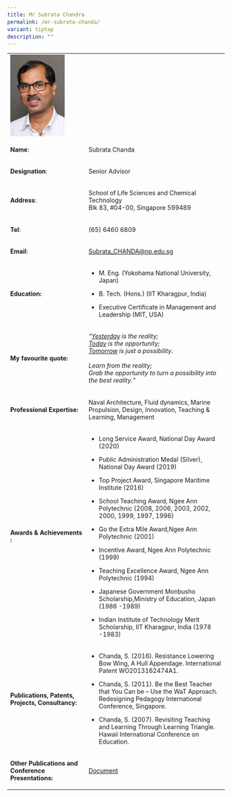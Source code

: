 ```yaml
---
title: Mr Subrata Chandra
permalink: /mr-subrata-chanda/
variant: tiptap
description: ""
---
```

<table>
<tbody>
<tr>
<td rowspan="1" colspan="1">
<div class="isomer-image-wrapper">
<img style="width: 75%;" height="auto" width="100%" alt="subrata_chandra" src="/images/Subrata_Chanda.jpg">
</div>
</td>
<td rowspan="1" colspan="1">
<p></p>
</td>
</tr>
<tr>
<td rowspan="1" colspan="1">
<p><strong>Name</strong>:&nbsp;&nbsp;&nbsp;&nbsp;&nbsp;&nbsp;&nbsp;&nbsp;&nbsp;&nbsp;&nbsp;&nbsp;&nbsp;&nbsp;&nbsp;&nbsp;&nbsp;&nbsp;&nbsp;&nbsp;&nbsp;&nbsp;&nbsp;&nbsp;&nbsp;</p>
</td>
<td rowspan="1" colspan="1">
<p>​Subrata Chanda​​</p>
</td>
</tr>
<tr>
<td rowspan="1" colspan="1">
<p>​<strong>Designation</strong>:</p>
</td>
<td rowspan="1" colspan="1">
<p>Senior Advisor</p>
</td>
</tr>
<tr>
<td rowspan="1" colspan="1">
<p><strong>Address</strong>: ​</p>
</td>
<td rowspan="1" colspan="1">
<p>School of Life Sciences and Chemical Technology
<br>Blk 83, #04-00, Singapore 599489​</p>
</td>
</tr>
<tr>
<td rowspan="1" colspan="1">
<p><strong>Tel</strong>: &nbsp;&nbsp;&nbsp; ​</p>
</td>
<td rowspan="1" colspan="1">
<p>(65) 6460 6809</p>
</td>
</tr>
<tr>
<td rowspan="1" colspan="1">
<p><strong>Email</strong>: ​</p>
</td>
<td rowspan="1" colspan="1">
<p><a href="mailto:Subrata_CHANDA@np.edu.sg" rel="noopener noreferrer nofollow" target="_blank">Subrata_CHANDA@np.edu.sg​</a>
</p>
</td>
</tr>
<tr>
<td rowspan="1" colspan="1">
<p><strong>Education:</strong>
</p>
</td>
<td rowspan="1" colspan="1">
<ul data-tight="true" class="tight">
<li>
<p>M. Eng. (Yokohama National University, Japan)​​</p>
</li>
<li>
<p>B. Tech. (Hons.) (IIT Kharagpur, India)​</p>
</li>
<li>
<p>​Executive Certificate in Management and Leadership (MIT, USA)​</p>
</li>
</ul>
</td>
</tr>
<tr>
<td rowspan="1" colspan="1">
<p><strong>My favourite quote:</strong>
</p>
</td>
<td rowspan="1" colspan="1">
<p><em>“<u>Yesterday</u> is the reality;<br><u>Today</u> is the opportunity;<br><u>Tomorrow</u> is just a possibility.<br><br>Learn from the reality;<br>Grab the opportunity to turn a possibility into the best reality.​”</em>
</p>
</td>
</tr>
<tr>
<td rowspan="1" colspan="1">
<p><strong>Professional Expertise​:</strong>
</p>
</td>
<td rowspan="1" colspan="1">
<p>Naval Architecture, Fluid dynamics, Marine Propulsion, Design, Innovation,
Teaching &amp; Learning, Management ​</p>
</td>
</tr>
<tr>
<td rowspan="1" colspan="1">
<p><strong>Awards &amp; Achievements​:</strong>
</p>
</td>
<td rowspan="1" colspan="1">
<ul data-tight="true" class="tight">
<li>
<p>​​Long Service Award, National Day Award (2020)​</p>
</li>
<li>
<p>​Public Administration Medal (Silver), National Day Award (2019)​</p>
</li>
<li>
<p>​Top Project Award, Singapore Maritime Institute (2016)​</p>
</li>
<li>
<p>School Teaching Award, Ngee Ann Polytechnic (2008, 2006, 2003, 2002, 2000,
1999, 1997, 1996)​​ ​</p>
</li>
<li>
<p>​Go the Extra Mile Award,​​Ngee Ann Polytechnic (2001)​</p>
</li>
<li>
<p>​Incentive Award,​ ​Ngee Ann Polytechnic (1999)</p>
</li>
<li>
<p>​Teaching Excellence Award, ​Ngee Ann Polytechnic (1994)</p>
</li>
<li>
<p>​Japanese Government Monbusho Scholarship,Ministry of Education, Japan​
(1986 -1989)</p>
</li>
<li>
<p>​Indian Institute of Technology Merit Scholarship, IIT Kharagpur, India
(1978 -1983)</p>
</li>
</ul>
</td>
</tr>
<tr>
<td rowspan="1" colspan="1">
<p><strong>Publications, Patents, Projects, Consultancy:</strong>
</p>
</td>
<td rowspan="1" colspan="1">
<ul data-tight="true" class="tight">
<li>
<p>Chanda, S. (2016). Resistance Lowering Bow Wing, A Hull Appendage. International
Patent WO2013162474A1.​</p>
</li>
<li>
<p>​Chanda, S. (2011). Be the Best Teacher that You Can be – Use the WaT
Approach. Redesigning Pedagogy International Conference, Singapore. ​</p>
</li>
<li>
<p>Chanda, S. (2007). Revisiting Teaching and Learning Through Learning Triangle.
Hawaii International Conference on Education.</p>
</li>
</ul>
</td>
</tr>
<tr>
<td rowspan="1" colspan="1">
<p><strong>Other Publications and Conference Presentations:</strong>
</p>
</td>
<td rowspan="1" colspan="1">
<p><a href="/files/LSCT/OtherPublications_Subrata.pdf" rel="noopener noreferrer nofollow" target="_blank">Document</a>
</p>
</td>
</tr>
</tbody>
</table>
<p></p>
<p></p>